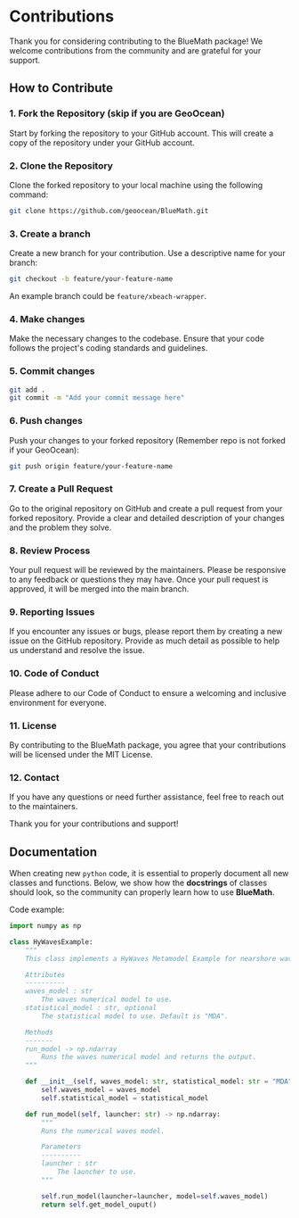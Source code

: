 # Contributions

Thank you for considering contributing to the BlueMath package! We welcome contributions from the community and are grateful for your support.

## How to Contribute

### 1. Fork the Repository (skip if you are GeoOcean)

Start by forking the repository to your GitHub account. This will create a copy of the repository under your GitHub account.

### 2. Clone the Repository

Clone the forked repository to your local machine using the following command:

```sh
git clone https://github.com/geoocean/BlueMath.git
```

### 3. Create a branch

Create a new branch for your contribution. Use a descriptive name for your branch:

```sh
git checkout -b feature/your-feature-name
```

An example branch could be `feature/xbeach-wrapper`.

### 4. Make changes

Make the necessary changes to the codebase. Ensure that your code follows the project's coding standards and guidelines.

### 5. Commit changes

```sh
git add .
git commit -m "Add your commit message here"
```

### 6. Push changes

Push your changes to your forked repository (Remember repo is not forked if your GeoOcean):

```sh
git push origin feature/your-feature-name
```

### 7. Create a Pull Request

Go to the original repository on GitHub and create a pull request from your forked repository. Provide a clear and detailed description of your changes and the problem they solve.

### 8. Review Process

Your pull request will be reviewed by the maintainers. Please be responsive to any feedback or questions they may have. Once your pull request is approved, it will be merged into the main branch.

### 9. Reporting Issues

If you encounter any issues or bugs, please report them by creating a new issue on the GitHub repository. Provide as much detail as possible to help us understand and resolve the issue.

### 10. Code of Conduct

Please adhere to our Code of Conduct to ensure a welcoming and inclusive environment for everyone.

### 11. License

By contributing to the BlueMath package, you agree that your contributions will be licensed under the MIT License.

### 12. Contact

If you have any questions or need further assistance, feel free to reach out to the maintainers.

Thank you for your contributions and support!

## Documentation

When creating new `python` code, it is essential to properly document all new classes and functions. Below, we show how the **docstrings** of classes should look, so the community can properly learn how to use **BlueMath**.

Code example:
```python
import numpy as np

class HyWavesExample:
    """
    This class implements a HyWaves Metamodel Example for nearshore wave propagations.

    Attributes
    ----------
    waves_model : str
        The waves numerical model to use.
    statistical_model : str, optional
        The statistical model to use. Default is "MDA".

    Methods
    -------
    run_model -> np.ndarray
        Runs the waves numerical model and returns the output.
    """

    def __init__(self, waves_model: str, statistical_model: str = "MDA") -> None:
        self.waves_model = waves_model
        self.statistical_model = statistical_model

    def run_model(self, launcher: str) -> np.ndarray:
        """
        Runs the numerical waves model.

        Parameters
        ----------
        launcher : str
            The launcher to use.
        """

        self.run_model(launcher=launcher, model=self.waves_model)
        return self.get_model_ouput()
```